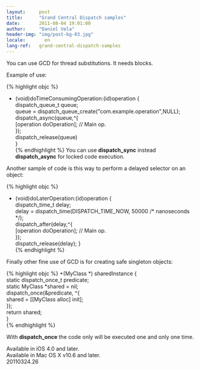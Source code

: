 ```yaml
---
layout:     post
title:      "Grand Central Dispatch samples"
date:       2011-08-04 19:01:00
author:     "Daniel Vela"
header-img: "img/post-bg-03.jpg"
locale:       en
lang-ref:   grand-central-dispatch-samples
---
```


You can use GCD for thread substitutions. It needs blocks.

Example of use:

{% highlight objc %}
 - (void)doTimeConsumingOperation:(id)operation {  
    dispatch_queue_t queue;  
    queue = dispatch_queue_create("com.example.operation",NULL);  
    dispatch_async(queue,^{  
       [operation doOperation]; // Main op.  
    });  
    dispatch_release(queue)  
 }  
{% endhighlight %}
You can use **dispatch\_sync** instead **dispatch\_async** for locked code execution.

Another sample of code is this way to perform a delayed selector on an object:

{% highlight objc %}
 - (void)doLaterOperation:(id)operation {  
      dispatch_time_t delay;  
      delay = dispatch_time(DISPATCH_TIME_NOW, 50000 /* nanoseconds */);  
      dispatch_after(delay,^{  
           [operation doOperation]; // Main op.  
      });  
      dispatch_release(delay);
 }  
{% endhighlight %}

Finally other fine use of GCD is for creating safe singleton objects:

{% highlight objc %}
 +(MyClass *) sharedInstance {  
      static dispatch_once_t predicate;  
      static MyClass *shared = nil;  
      dispatch_once(&predicate, ^{  
          shared = [[MyClass alloc] init];  
      });  
      return shared;  
 }  
{% endhighlight %}

With **dispatch\_once** the code only will be executed one and only one time.

Available in iOS 4.0 and later.    
Available in Mac OS X v10.6 and later.    
20110324.26